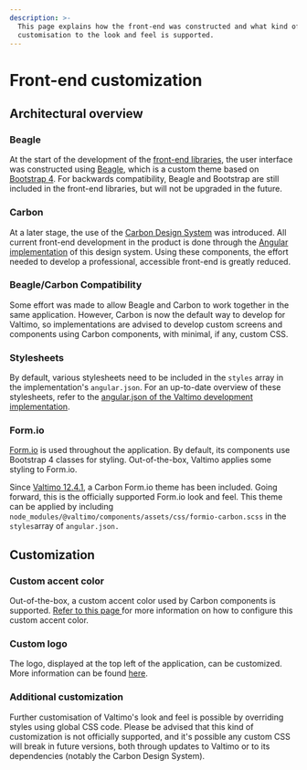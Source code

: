 ```yaml
---
description: >-
  This page explains how the front-end was constructed and what kind of
  customisation to the look and feel is supported.
---
```


# Front-end customization

## Architectural overview

### Beagle

At the start of the development of the [front-end libraries](https://github.com/valtimo-platform/valtimo-frontend-libraries), the user interface was constructed using [Beagle](https://foxythemes.net/preview/products/beagle/index.html), which is a custom theme based on [Bootstrap 4](https://getbootstrap.com/docs/4.0).  For backwards compatibility, Beagle and Bootstrap are still included in the front-end libraries, but will not be upgraded in the future.

### Carbon

At a later stage, the use of the [Carbon Design System](https://carbondesignsystem.com/) was introduced. All current front-end development in the product is done through the [Angular implementation](https://angular.carbondesignsystem.com/?path=/story/components-welcome--to-carbon-angular) of this design system. Using these components, the effort needed to develop a professional, accessible front-end is greatly reduced.&#x20;

### Beagle/Carbon Compatibility

Some effort was made to allow Beagle and Carbon to work together in the same application. However, Carbon is now the default way to develop for Valtimo, so implementations are advised to develop custom screens and components using Carbon components, with minimal, if any, custom CSS.

### Stylesheets

By default, various stylesheets need to be included in the `styles` array in the implementation's `angular.json`. For an up-to-date overview of these stylesheets, refer to the [angular.json of the Valtimo development implementation](https://github.com/valtimo-platform/valtimo-frontend-template/blob/v/12/angular.json).

### Form.io

[Form.io](https://form.io/) is used throughout the application. By default, its components use Bootstrap 4 classes for styling. Out-of-the-box, Valtimo applies some styling to Form.io.&#x20;

Since [Valtimo 12.4.1](https://docs.valtimo.nl/release-notes/12.x.x/12.4.0/12.4.1), a Carbon Form.io theme has been included. Going forward, this is the officially supported Form.io look and feel. This theme can be applied by including `node_modules/@valtimo/components/assets/css/formio-carbon.scss` in the `styles`array of `angular.json.`&#x20;

## Customization

### Custom accent color

Out-of-the-box, a custom accent color used by Carbon components is supported. [Refer to this page ](customizing-carbon-theme.md)for more information on how to configure this custom accent color.

### Custom logo

The logo, displayed at the top left of the application, can be customized. More information can be found [here](./#custom-logo).

### Additional customization

Further customisation of Valtimo's look and feel is possible by overriding styles using global CSS code. Please be advised that this kind of customization is not officially supported, and it's possible any custom CSS will break in future versions, both through updates to Valtimo or to its dependencies (notably the Carbon Design System).&#x20;
